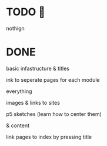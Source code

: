 # TODO 🚧

nothign

# DONE

basic infastructure & titles

ink to seperate pages for each module 

everything

images & links to sites

p5 sketches (learn how to center them)

& content

link pages to index by pressing title
